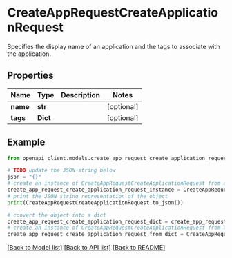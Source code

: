 # CreateAppRequestCreateApplicationRequest

Specifies the display name of an application and the tags to associate with the application.

## Properties

Name | Type | Description | Notes
------------ | ------------- | ------------- | -------------
**name** | **str** |  | [optional] 
**tags** | **Dict** |  | [optional] 

## Example

```python
from openapi_client.models.create_app_request_create_application_request import CreateAppRequestCreateApplicationRequest

# TODO update the JSON string below
json = "{}"
# create an instance of CreateAppRequestCreateApplicationRequest from a JSON string
create_app_request_create_application_request_instance = CreateAppRequestCreateApplicationRequest.from_json(json)
# print the JSON string representation of the object
print(CreateAppRequestCreateApplicationRequest.to_json())

# convert the object into a dict
create_app_request_create_application_request_dict = create_app_request_create_application_request_instance.to_dict()
# create an instance of CreateAppRequestCreateApplicationRequest from a dict
create_app_request_create_application_request_from_dict = CreateAppRequestCreateApplicationRequest.from_dict(create_app_request_create_application_request_dict)
```
[[Back to Model list]](../README.md#documentation-for-models) [[Back to API list]](../README.md#documentation-for-api-endpoints) [[Back to README]](../README.md)


